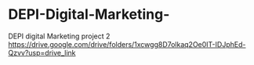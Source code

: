 # DEPI-Digital-Marketing-
DEPI digital Marketing project 2
https://drive.google.com/drive/folders/1xcwgg8D7olkaq2Oe0IT-IDJphEd-Qzvv?usp=drive_link
